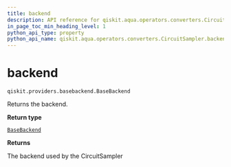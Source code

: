 ```yaml
---
title: backend
description: API reference for qiskit.aqua.operators.converters.CircuitSampler.backend
in_page_toc_min_heading_level: 1
python_api_type: property
python_api_name: qiskit.aqua.operators.converters.CircuitSampler.backend
---
```


# backend

<span id="qiskit.aqua.operators.converters.CircuitSampler.backend" />

`qiskit.providers.basebackend.BaseBackend`

Returns the backend.

**Return type**

[`BaseBackend`](qiskit.providers.BaseBackend "qiskit.providers.basebackend.BaseBackend")

**Returns**

The backend used by the CircuitSampler

